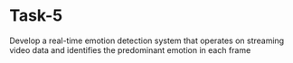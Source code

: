 # Task-5
Develop a real-time emotion detection system that operates on streaming video data and identifies the predominant emotion in each frame
